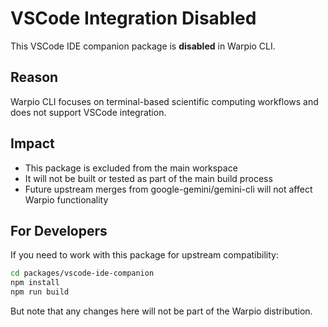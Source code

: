 # VSCode Integration Disabled

This VSCode IDE companion package is **disabled** in Warpio CLI.

## Reason

Warpio CLI focuses on terminal-based scientific computing workflows and does not support VSCode integration.

## Impact

- This package is excluded from the main workspace
- It will not be built or tested as part of the main build process
- Future upstream merges from google-gemini/gemini-cli will not affect Warpio functionality

## For Developers

If you need to work with this package for upstream compatibility:

```bash
cd packages/vscode-ide-companion
npm install
npm run build
```

But note that any changes here will not be part of the Warpio distribution.
